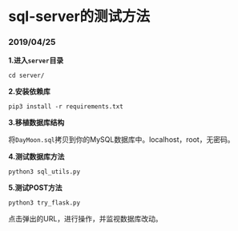 # sql-server的测试方法
### 2019/04/25

**1.进入`server`目录**

```
cd server/
```
**2.安装依赖库**

```
pip3 install -r requirements.txt
```
**3.移植数据库结构**

将`DayMoon.sql`拷贝到你的MySQL数据库中。localhost，root，无密码。

**4.测试数据库方法**

```
python3 sql_utils.py
```

**5.测试POST方法**

```
python3 try_flask.py
```
点击弹出的URL，进行操作，并监视数据库改动。